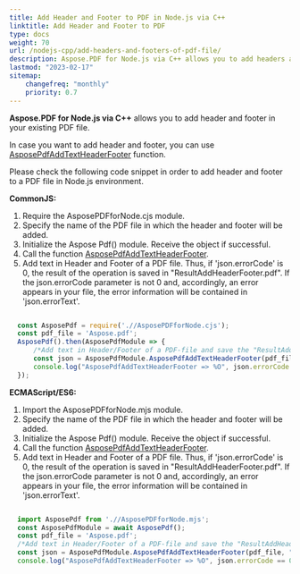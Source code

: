 ```yaml
---
title: Add Header and Footer to PDF in Node.js via C++ 
linktitle: Add Header and Footer to PDF
type: docs
weight: 70
url: /nodejs-cpp/add-headers-and-footers-of-pdf-file/
description: Aspose.PDF for Node.js via C++ allows you to add headers and footers to your PDF file using AsposePdfAddTextHeaderFooter.
lastmod: "2023-02-17"
sitemap:
    changefreq: "monthly"
    priority: 0.7
---
```


**Aspose.PDF for Node.js via C++** allows you to add header and footer in your existing PDF file. 

In case you want to add header and footer, you can use [AsposePdfAddTextHeaderFooter](https://reference.aspose.com/pdf/nodejs-cpp/organize/asposepdfaddtextheaderfooter/) function. 

Please check the following code snippet in order to add header and footer to a PDF file in Node.js environment.

**CommonJS:**

1. Require the AsposePDFforNode.сjs module.
1. Specify the name of the PDF file in which the header and footer will be added.
1. Initialize the Aspose Pdf() module. Receive the object if successful.
1. Call the function [AsposePdfAddTextHeaderFooter](https://reference.aspose.com/pdf/nodejs-cpp/organize/asposepdfaddtextheaderfooter/).
1. Add text in Header and Footer of a PDF file. Thus, if 'json.errorCode' is 0, the result of the operation is saved in "ResultAddHeaderFooter.pdf". If the json.errorCode parameter is not 0 and, accordingly, an error appears in your file, the error information will be contained in 'json.errorText'.

```cjs

  const AsposePdf = require('.//AsposePDFforNode.cjs');
  const pdf_file = 'Aspose.pdf';
  AsposePdf().then(AsposePdfModule => {
      /*Add text in Header/Footer of a PDF-file and save the "ResultAddHeaderFooter.pdf"*/
      const json = AsposePdfModule.AsposePdfAddTextHeaderFooter(pdf_file, "Aspose.PDF for Node.js via C++ via C++", "ASPOSE", "ResultAddHeaderFooter.pdf");
      console.log("AsposePdfAddTextHeaderFooter => %O", json.errorCode == 0 ? json.fileNameResult : json.errorText);
  });
```

**ECMAScript/ES6:**

1. Import the AsposePDFforNode.mjs module.
1. Specify the name of the PDF file in which the header and footer will be added.
1. Initialize the Aspose Pdf() module. Receive the object if successful.
1. Call the function [AsposePdfAddTextHeaderFooter](https://reference.aspose.com/pdf/nodejs-cpp/organize/asposepdfaddtextheaderfooter/).
1. Add text in Header and Footer of a PDF file. Thus, if 'json.errorCode' is 0, the result of the operation is saved in "ResultAddHeaderFooter.pdf". If the json.errorCode parameter is not 0 and, accordingly, an error appears in your file, the error information will be contained in 'json.errorText'.

```mjs

  import AsposePdf from './/AsposePDFforNode.mjs';
  const AsposePdfModule = await AsposePdf();
  const pdf_file = 'Aspose.pdf';
  /*Add text in Header/Footer of a PDF-file and save the "ResultAddHeaderFooter.pdf"*/
  const json = AsposePdfModule.AsposePdfAddTextHeaderFooter(pdf_file, "Aspose.PDF for Node.js via C++ via C++", "ASPOSE", "ResultAddHeaderFooter.pdf");
  console.log("AsposePdfAddTextHeaderFooter => %O", json.errorCode == 0 ? json.fileNameResult : json.errorText);
```